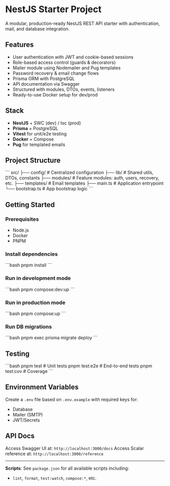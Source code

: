 # NestJS Starter Project

A modular, production-ready NestJS REST API starter with authentication, mail, and database integration.

## Features

- User authentication with JWT and cookie-based sessions
- Role-based access control (guards & decorators)
- Mailer module using Nodemailer and Pug templates
- Password recovery & email change flows
- Prisma ORM with PostgreSQL
- API documentation via Swagger
- Structured with modules, DTOs, events, listeners
- Ready-to-use Docker setup for dev/prod

## Stack

- **NestJS** + SWC (dev) / tsc (prod)
- **Prisma** + PostgreSQL
- **Vitest** for unit/e2e testing
- **Docker** + Compose
- **Pug** for templated emails

## Project Structure

\`\`\`
src/
├── config/           # Centralized configuration
├── lib/              # Shared utils, DTOs, constants
├── modules/          # Feature modules: auth, users, recovery, etc.
├── templates/        # Email templates
├── main.ts           # Application entrypoint
└── bootstrap.ts      # App bootstrap logic
\`\`\`

## Getting Started

### Prerequisites

- Node.js
- Docker
- PNPM

### Install dependencies

\`\`\`bash
pnpm install
\`\`\`

### Run in development mode

\`\`\`bash
pnpm compose:dev:up
\`\`\`

### Run in production mode

\`\`\`bash
pnpm compose:up
\`\`\`

### Run DB migrations

\`\`\`bash
pnpm exec prisma migrate deploy
\`\`\`

## Testing

\`\`\`bash
pnpm test          # Unit tests
pnpm test:e2e      # End-to-end tests
pnpm test:cov      # Coverage
\`\`\`

## Environment Variables

Create a `.env` file based on `.env.example` with required keys for:
- Database
- Mailer (SMTP)
- JWT/Secrets

## API Docs

Access Swagger UI at: `http://localhost:3000/docs`
Access Scalar reference at: `http://localhost:3000/reference`

---

**Scripts**: See `package.json` for all available scripts including:
- `lint`, `format`, `test:watch`, `compose:*`, etc.
